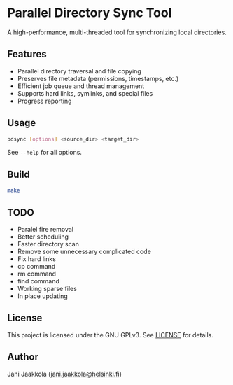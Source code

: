 # Parallel Directory Sync Tool

A high-performance, multi-threaded tool for synchronizing local directories.

## Features

- Parallel directory traversal and file copying
- Preserves file metadata (permissions, timestamps, etc.)
- Efficient job queue and thread management
- Supports hard links, symlinks, and special files
- Progress reporting

## Usage

```sh
pdsync [options] <source_dir> <target_dir>
```

See `--help` for all options.

## Build

```sh
make
```

## TODO

- Paralel fire removal
- Better scheduling
- Faster directory scan
- Remove some unnecessary complicated code
- Fix hard links
- cp command
- rm command
- find command
- Working sparse files
- In place updating

## License

This project is licensed under the GNU GPLv3. See [LICENSE](LICENSE) for details.

## Author

Jani Jaakkola (<jani.jaakkola@helsinki.fi>)
